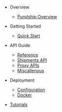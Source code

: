 <!-- docs/v2020.12/_sidebar.md -->

- Overview
  - [Purplship Overview](/#purplship-overview)

- Getting Started
  - [Quick Start](/v2020.12/getting-started?id=quick-start)

- API Guide
  - [Reference](/v2020.12/guides/reference?id=reference)
  - [Shipments API](/v2020.12/guides/shipments-api.md?id=shipments-api)
  - [Proxy APIs](/v2020.12/guides/proxy-apis.md?id=proxy-apis)
  - [Miscallenous](/v2020.12/guides/utils.md?id=miscallenous)

- Deployment
  - [Configuration](/v2020.12/configuration.md?id=configuration)
  - [Docker](/v2020.12/docker.md?id=docker)

- [Tutorials](/tutorials/index.md)
